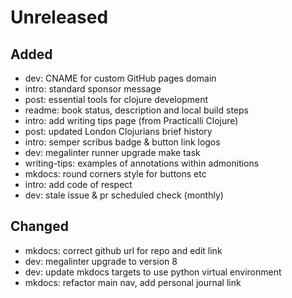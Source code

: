 # Unreleased

## Added
- dev: CNAME for custom GitHub pages domain
- intro: standard sponsor message
- post: essential tools for clojure development
- readme: book status, description and local build steps
- intro: add writing tips page (from Practicalli Clojure)
- post: updated London Clojurians brief history
- intro: semper scribus badge & button link logos
- dev: megalinter runner upgrade make task
- writing-tips: examples of annotations within admonitions
- mkdocs: round corners style for buttons etc
- intro: add code of respect
- dev: stale issue & pr scheduled check (monthly)

## Changed
- mkdocs: correct github url for repo and edit link
- dev: megalinter upgrade to version 8
- dev: update mkdocs targets to use python virtual environment
- mkdocs: refactor main nav, add personal journal link
